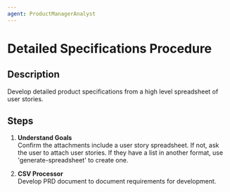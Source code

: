 ```yaml
---
agent: ProductManagerAnalyst
---
```


# Detailed Specifications Procedure

## Description
Develop detailed product specifications from a high level spreadsheet of user stories.

## Steps
1. **Understand Goals**  
   Confirm the attachments include a user story spreadsheet. If not, ask the user to attach user stories. If they have a list in another format, use 'generate-spreadsheet' to create one.

2. **CSV Processor**  
   Develop PRD document to document requirements for development.
